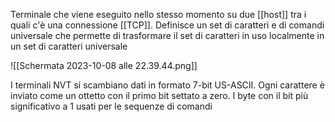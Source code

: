 Terminale che viene eseguito nello stesso momento su due [[host]] tra i quali c'è una connessione [[TCP]].
Definisce un set di caratteri e di comandi universale che permette di trasformare il set di caratteri in uso localmente in un set di caratteri universale

![[Schermata 2023-10-08 alle 22.39.44.png]]

I terminali NVT si scambiano dati in formato 7-bit US-ASCII. Ogni carattere è inviato come un ottetto con il primo bit settato a zero. I byte con il bit più significativo a 1 usati per le sequenze di comandi